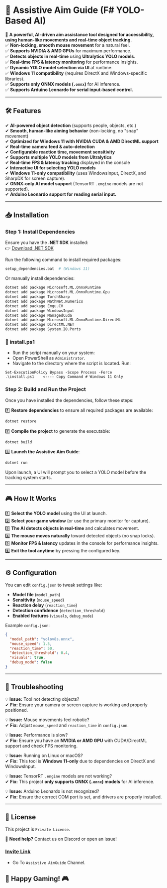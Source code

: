 # 🎯 Assistive Aim Guide (F# YOLO-Based AI)
🚀 **A powerful, AI-driven aim assistance tool designed for accessibility, using human-like movements and real-time object tracking.**  
✅ **Non-locking, smooth mouse movement** for a natural feel.  
✅ **Supports NVIDIA & AMD GPUs** for maximum performance.  
✅ **Detects objects in real-time** using **Ultralytics YOLO models**.  
✅ **Real-time FPS & latency monitoring** for performance insights.  
✅ **Dynamic YOLO model selection via UI** at runtime.  
✅ **Windows 11 compatibility** (requires DirectX and Windows-specific libraries).  
✅ **Supports only ONNX models (`.onnx`)** for AI inference.  
✅ **Supports Arduino Leonardo for serial input-based control.**  

---

## 🛠 **Features**
✔ **AI-powered object detection** (supports people, objects, etc.)  
✔ **Smooth, human-like aiming behavior** (non-locking, no "snap" movement)  
✔ **Optimized for Windows 11 with NVIDIA CUDA & AMD DirectML support**  
✔ **Real-time camera feed & auto-detection**  
✔ **Configurable reaction time, movement sensitivity**  
✔ **Supports multiple YOLO models from Ultralytics**  
✔ **Real-time FPS & latency tracking** displayed in the console  
✔ **Interactive UI for selecting YOLO models**  
✔ **Windows 11-only compatibility** (uses WindowsInput, DirectX, and SharpDX for screen capture).  
✔ **ONNX-only AI model support** (TensorRT `.engine` models are not supported).  
✔ **Arduino Leonardo support for reading serial input.**  

---

## 📥 **Installation**
### **Step 1: Install Dependencies**
Ensure you have the **.NET SDK** installed:  
👉 [Download .NET SDK](https://dotnet.microsoft.com/en-us/download)  

Run the following command to install required packages:
```sh
setup_dependencies.bat  # (Windows 11)
```
Or manually install dependencies:
```sh
dotnet add package Microsoft.ML.OnnxRuntime
dotnet add package Microsoft.ML.OnnxRuntime.Gpu
dotnet add package TorchSharp
dotnet add package MathNet.Numerics
dotnet add package Emgu.CV
dotnet add package WindowsInput
dotnet add package ManagedCuda
dotnet add package Microsoft.ML.OnnxRuntime.DirectML
dotnet add package DirectML.NET
dotnet add package System.IO.Ports
```

### 📌 install.ps1
- Run the script manually on your system:
- Open PowerShell as `Administrator`.
- Navigate to the directory where the script is located. Run:

```
Set-ExecutionPolicy Bypass -Scope Process -Force
.\install.ps1    <---- Copy Command # Windows 11 Only
```

### **Step 2: Build and Run the Project**
Once you have installed the dependencies, follow these steps:

1️⃣ **Restore dependencies** to ensure all required packages are available:
```sh
dotnet restore
```

2️⃣ **Compile the project** to generate the executable:
```sh
dotnet build
```

3️⃣ **Launch the Assistive Aim Guide**:
```sh
dotnet run
```

Upon launch, a UI will prompt you to select a YOLO model before the tracking system starts.

---

## 🎮 **How It Works**
1️⃣ **Select the YOLO model** using the UI at launch.  
2️⃣ **Select your game window** (or use the primary monitor for capture).  
3️⃣ **The AI detects objects in real-time** and calculates movement.  
4️⃣ **The mouse moves naturally** toward detected objects (no snap locks).  
5️⃣ **Monitor FPS & latency** updates in the console for performance insights.  
6️⃣ **Exit the tool anytime** by pressing the configured key.  

---

## ⚙️ **Configuration**
You can edit `config.json` to tweak settings like:
- **Model file** (`model_path`)
- **Sensitivity** (`mouse_speed`)
- **Reaction delay** (`reaction_time`)
- **Detection confidence** (`detection_threshold`)
- **Enabled features** (`visuals`, `debug_mode`)

Example `config.json`:
```json
{
  "model_path": "yolov8s.onnx",
  "mouse_speed": 1.5,
  "reaction_time": 50,
  "detection_threshold": 0.4,
  "visuals": true,
  "debug_mode": false
}
```

---

## 🔧 **Troubleshooting**
💡 **Issue:** Tool not detecting objects?  
✔ **Fix:** Ensure your camera or screen capture is working and properly positioned.

💡 **Issue:** Mouse movements feel robotic?  
✔ **Fix:** Adjust `mouse_speed` and `reaction_time` in `config.json`.

💡 **Issue:** Performance is slow?  
✔ **Fix:** Ensure you have an **NVIDIA or AMD GPU** with CUDA/DirectML support and check FPS monitoring.

💡 **Issue:** Running on Linux or macOS?  
✔ **Fix:** This tool is **Windows 11-only** due to dependencies on DirectX and WindowsInput.

💡 **Issue:** TensorRT `.engine` models are not working?  
✔ **Fix:** This project **only supports ONNX (`.onnx`) models** for AI inference.  

💡 **Issue:** Arduino Leonardo is not recognized?  
✔ **Fix:** Ensure the correct COM port is set, and drivers are properly installed.

---

## 📝 **License**
This project is `Private License`.

📧 **Need help?** Contact us on Discord or open an issue!
### [Invite Link](https://discord.fnbubbles420.org/invite)
- Go To `Assistive AimGuide` Channel.

## 🚀 Happy Gaming! 🎮
